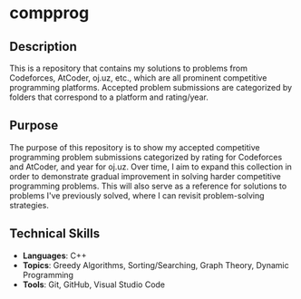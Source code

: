 # compprog

## Description
This is a repository that contains my solutions to problems from Codeforces, AtCoder, oj.uz, etc., which are all prominent competitive programming platforms. Accepted problem submissions are categorized by folders that correspond to a platform and rating/year.

## Purpose
The purpose of this repository is to show my accepted competitive programming problem submissions categorized by rating for Codeforces and AtCoder, and year for oj.uz. Over time, I aim to expand this collection in order to demonstrate gradual improvement in solving harder competitive programming problems. This will also serve as a reference for solutions to problems I've previously solved, where I can revisit problem-solving strategies.

## Technical Skills
* **Languages**: C++
* **Topics**: Greedy Algorithms, Sorting/Searching, Graph Theory, Dynamic Programming
* **Tools**: Git, GitHub, Visual Studio Code
